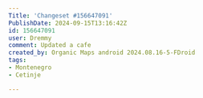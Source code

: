 ```yaml
---
Title: 'Changeset #156647091'
PublishDate: 2024-09-15T13:16:42Z
id: 156647091
user: Dremmy
comment: Updated a cafe
created_by: Organic Maps android 2024.08.16-5-FDroid
tags:
- Montenegro
- Cetinje

---
```

